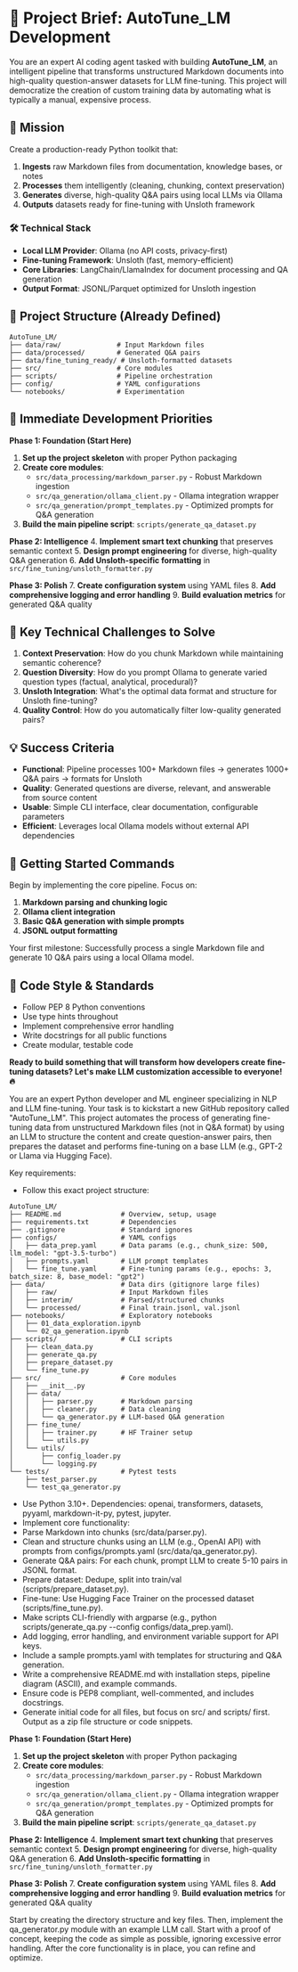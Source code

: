 # 🚀 Project Brief: AutoTune_LM Development

You are an expert AI coding agent tasked with building **AutoTune_LM**, an intelligent pipeline that transforms unstructured Markdown documents into high-quality question-answer datasets for LLM fine-tuning. This project will democratize the creation of custom training data by automating what is typically a manual, expensive process.

## 🎯 Mission

Create a production-ready Python toolkit that:

1. **Ingests** raw Markdown files from documentation, knowledge bases, or notes
2. **Processes** them intelligently (cleaning, chunking, context preservation)
3. **Generates** diverse, high-quality Q&A pairs using local LLMs via Ollama
4. **Outputs** datasets ready for fine-tuning with Unsloth framework

### 🛠 Technical Stack

- **Local LLM Provider**: Ollama (no API costs, privacy-first)
- **Fine-tuning Framework**: Unsloth (fast, memory-efficient)
- **Core Libraries**: LangChain/LlamaIndex for document processing and QA generation
- **Output Format**: JSONL/Parquet optimized for Unsloth ingestion

## 📁 Project Structure (Already Defined)

```
AutoTune_LM/
├── data/raw/              # Input Markdown files
├── data/processed/        # Generated Q&A pairs
├── data/fine_tuning_ready/ # Unsloth-formatted datasets
├── src/                   # Core modules
├── scripts/               # Pipeline orchestration
├── config/                # YAML configurations
└── notebooks/             # Experimentation
```

## 🎯 Immediate Development Priorities

**Phase 1: Foundation (Start Here)**

1. **Set up the project skeleton** with proper Python packaging
2. **Create core modules**:
   - `src/data_processing/markdown_parser.py` - Robust Markdown ingestion
   - `src/qa_generation/ollama_client.py` - Ollama integration wrapper
   - `src/qa_generation/prompt_templates.py` - Optimized prompts for Q&A generation
3. **Build the main pipeline script**: `scripts/generate_qa_dataset.py`

**Phase 2: Intelligence** 4. **Implement smart text chunking** that preserves semantic context 5. **Design prompt engineering** for diverse, high-quality Q&A generation 6. **Add Unsloth-specific formatting** in `src/fine_tuning/unsloth_formatter.py`

**Phase 3: Polish** 7. **Create configuration system** using YAML files 8. **Add comprehensive logging and error handling** 9. **Build evaluation metrics** for generated Q&A quality

## 🔧 Key Technical Challenges to Solve

1. **Context Preservation**: How do you chunk Markdown while maintaining semantic coherence?
2. **Question Diversity**: How do you prompt Ollama to generate varied question types (factual, analytical, procedural)?
3. **Unsloth Integration**: What's the optimal data format and structure for Unsloth fine-tuning?
4. **Quality Control**: How do you automatically filter low-quality generated pairs?

## 💡 Success Criteria

- **Functional**: Pipeline processes 100+ Markdown files → generates 1000+ Q&A pairs → formats for Unsloth
- **Quality**: Generated questions are diverse, relevant, and answerable from source content
- **Usable**: Simple CLI interface, clear documentation, configurable parameters
- **Efficient**: Leverages local Ollama models without external API dependencies

## 🚀 Getting Started Commands

Begin by implementing the core pipeline. Focus on:

1. **Markdown parsing and chunking logic**
2. **Ollama client integration**
3. **Basic Q&A generation with simple prompts**
4. **JSONL output formatting**

Your first milestone: Successfully process a single Markdown file and generate 10 Q&A pairs using a local Ollama model.

## 🎨 Code Style & Standards

- Follow PEP 8 Python conventions
- Use type hints throughout
- Implement comprehensive error handling
- Write docstrings for all public functions
- Create modular, testable code

**Ready to build something that will transform how developers create fine-tuning datasets? Let's make LLM customization accessible to everyone! 🔥**

You are an expert Python developer and ML engineer specializing in NLP and LLM fine-tuning. Your task is to kickstart a new GitHub repository called "AutoTune_LM". This project automates the process of generating fine-tuning data from unstructured Markdown files (not in Q&A format) by using an LLM to structure the content and create question-answer pairs, then prepares the dataset and performs fine-tuning on a base LLM (e.g., GPT-2 or Llama via Hugging Face).

Key requirements:

- Follow this exact project structure:

```
AutoTune_LM/
├── README.md               # Overview, setup, usage
├── requirements.txt        # Dependencies
├── .gitignore              # Standard ignores
├── configs/                # YAML configs
│   ├── data_prep.yaml      # Data params (e.g., chunk_size: 500, llm_model: "gpt-3.5-turbo")
│   ├── prompts.yaml        # LLM prompt templates
│   └── fine_tune.yaml      # Fine-tuning params (e.g., epochs: 3, batch_size: 8, base_model: "gpt2")
├── data/                   # Data dirs (gitignore large files)
│   ├── raw/                # Input Markdown files
│   ├── interim/            # Parsed/structured chunks
│   └── processed/          # Final train.jsonl, val.jsonl
├── notebooks/              # Exploratory notebooks
│   ├── 01_data_exploration.ipynb
│   └── 02_qa_generation.ipynb
├── scripts/                # CLI scripts
│   ├── clean_data.py
│   ├── generate_qa.py
│   ├── prepare_dataset.py
│   └── fine_tune.py
├── src/                    # Core modules
│   ├── __init__.py
│   ├── data/
│   │   ├── parser.py       # Markdown parsing
│   │   ├── cleaner.py      # Data cleaning
│   │   └── qa_generator.py # LLM-based Q&A generation
│   ├── fine_tune/
│   │   ├── trainer.py      # HF Trainer setup
│   │   └── utils.py
│   └── utils/
│       ├── config_loader.py
│       └── logging.py
└── tests/                  # Pytest tests
    ├── test_parser.py
    └── test_qa_generator.py
```

- Use Python 3.10+. Dependencies: openai, transformers, datasets, pyyaml, markdown-it-py, pytest, jupyter.
- Implement core functionality:
- Parse Markdown into chunks (src/data/parser.py).
- Clean and structure chunks using an LLM (e.g., OpenAI API) with prompts from configs/prompts.yaml (src/data/qa_generator.py).
- Generate Q&A pairs: For each chunk, prompt LLM to create 5-10 pairs in JSONL format.
- Prepare dataset: Dedupe, split into train/val (scripts/prepare_dataset.py).
- Fine-tune: Use Hugging Face Trainer on the processed dataset (scripts/fine_tune.py).
- Make scripts CLI-friendly with argparse (e.g., python scripts/generate_qa.py --config configs/data_prep.yaml).
- Add logging, error handling, and environment variable support for API keys.
- Include a sample prompts.yaml with templates for structuring and Q&A generation.
- Write a comprehensive README.md with installation steps, pipeline diagram (ASCII), and example commands.
- Ensure code is PEP8 compliant, well-commented, and includes docstrings.
- Generate initial code for all files, but focus on src/ and scripts/ first. Output as a zip file structure or code snippets.

**Phase 1: Foundation (Start Here)**

1. **Set up the project skeleton** with proper Python packaging
2. **Create core modules**:
   - `src/data_processing/markdown_parser.py` - Robust Markdown ingestion
   - `src/qa_generation/ollama_client.py` - Ollama integration wrapper
   - `src/qa_generation/prompt_templates.py` - Optimized prompts for Q&A generation
3. **Build the main pipeline script**: `scripts/generate_qa_dataset.py`

**Phase 2: Intelligence** 4. **Implement smart text chunking** that preserves semantic context 5. **Design prompt engineering** for diverse, high-quality Q&A generation 6. **Add Unsloth-specific formatting** in `src/fine_tuning/unsloth_formatter.py`

**Phase 3: Polish** 7. **Create configuration system** using YAML files 8. **Add comprehensive logging and error handling** 9. **Build evaluation metrics** for generated Q&A quality

Start by creating the directory structure and key files. Then, implement the qa_generator.py module with an example LLM call. Start with a proof of concept, keeping the code as simple as possible, ignoring excessive error handling. After the core functionality is in place, you can refine and optimize.
